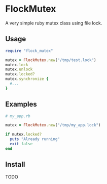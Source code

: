 # FlockMutex

A very simple ruby mutex class using file lock.

## Usage

```ruby
require "flock_mutex"

mutex = FlockMutex.new("/tmp/test.lock")
mutex.lock
mutex.unlock
mutex.locked?
mutex.synchronize {
  #...
}
```

## Examples

```ruby
# my_app.rb

mutex = FlockMutex.new("/tmp/my_app.lock")

if mutex.locked?
  puts "Already running"
  exit false
end
```

## Install

TODO
